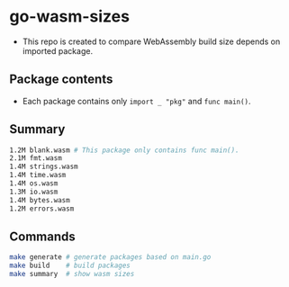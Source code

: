 # go-wasm-sizes

* This repo is created to compare WebAssembly build size depends on imported package.

## Package contents

* Each package contains only `import _ "pkg"` and `func main()`.

## Summary

```sh
1.2M blank.wasm # This package only contains func main().
2.1M fmt.wasm
1.4M strings.wasm
1.4M time.wasm
1.4M os.wasm
1.3M io.wasm
1.4M bytes.wasm
1.2M errors.wasm
```

## Commands

```sh
make generate # generate packages based on main.go
make build    # build packages
make summary  # show wasm sizes
```

